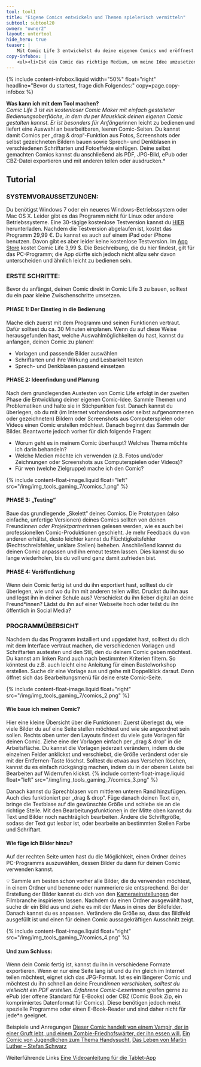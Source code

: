 ```yaml
---
tool: tool1
title: "Eigene Comics entwickeln und Themen spielerisch vermitteln"
subtool: subtool20
owner: "owner2"
layout: untertool
hide_hero: true
teaser: |
    Mit Comic Life 3 entwickelst du deine eigenen Comics und eröffnest Themen so auf eine bunte und erzählerische Art.
copy-infobox: |
    <ul><li>Ist ein Comic das richtige Medium, um meine Idee umzusetzen? Mithilfe aussagekräftiger Bilder und nur weniger Sprechblasen kann es dir gut gelingen, anderen ein Thema oder Problem auf spannende, satirische oder lustige Weise näherzubringen. Allerdings ist es nicht immer einfach, wichtige Infos in wenigen Bildern und Sprechblasen unterzubringen.</li></ul>
---
```

{% include content-infobox.liquid width="50%" float="right" headline="Bevor du startest, frage dich Folgendes:" copy=page.copy-infobox %}

**Was kann ich mit dem Tool machen?**<br>
*Comic Life 3 ist ein kostenloser Comic Maker mit einfach gestalteter Bedienungsoberfläche, in dem du per Mausklick deinen eigenen Comic gestalten kannst. Er ist besonders für Anfänger*innen leicht zu bedienen und liefert eine Auswahl an bearbeitbaren, leeren Comic-Seiten. Du kannst damit Comics per „drag & drop“-Funktion aus Fotos, Screenshots oder selbst gezeichneten Bildern bauen sowie Sprech- und Denkblasen in verschiedenen Schriftarten und Fotoeffekte einfügen. Deine selbst gemachten Comics kannst du anschließend als PDF, JPG-Bild, ePub oder CBZ-Datei exportieren und mit anderen teilen oder ausdrucken.*

## Tutorial
### SYSTEMVORAUSSETZUNGEN:
Du benötigst Windows 7 oder ein neueres Windows-Betriebssystem oder Mac OS X. Leider gibt es das Programm nicht für Linux oder andere Betriebssysteme.
Eine 30-tägige kostenlose Testversion kannst du [HIER](https://www.comiclife.eu/download.html) herunterladen. Nachdem die Testversion abgelaufen ist, kostet das Programm 29,99 €.
Du kannst es auch auf einem iPad oder iPhone benutzen. Davon gibt es aber leider keine kostenlose Testversion. Im [App Store](https://itunes.apple.com/app/comic-life-3/id891378056?ls=1&mt=8) kostet Comic Life 3,99 $.
Die Beschreibung, die du hier findest, gilt für das PC-Programm; die App dürfte sich jedoch nicht allzu sehr davon unterscheiden und ähnlich leicht zu bedienen sein.
### ERSTE SCHRITTE:
Bevor du anfängst, deinen Comic direkt in Comic Life 3 zu bauen, solltest du ein paar kleine Zwischenschritte umsetzen.

#### PHASE 1: Der Einstieg in die Bedienung
Mache dich zuerst mit dem Programm und seinen Funktionen vertraut. Dafür solltest du ca. 30 Minuten einplanen. Wenn du auf diese Weise herausgefunden hast, welche Auswahlmöglichkeiten du hast, kannst du anfangen, deinen Comic zu planen!
* Vorlagen und passende Bilder auswählen
* Schriftarten und ihre Wirkung und Lesbarkeit testen
* Sprech- und Denkblasen passend einsetzen

#### PHASE 2: Ideenfindung und Planung
Nach dem grundlegenden Austesten von Comic Life erfolgt in der zweiten Phase die Entwicklung deiner eigenen Comic-Idee. Sammle Themen und Problematiken und halte sie in Stichpunkten fest. Danach kannst du überlegen, ob du mit (im Internet vorhandenen oder selbst aufgenommenen oder gezeichneten) Bildern oder Screenshots aus Computerspielen oder Videos einen Comic erstellen möchtest. Danach beginnt das Sammeln der Bilder. Beantworte jedoch vorher für dich folgende Fragen:
* Worum geht es in meinem Comic überhaupt? Welches Thema möchte ich darin behandeln?
* Welche Medien möchte ich verwenden (z.B. Fotos und/oder Zeichnungen oder Screenshots aus Computerspielen oder Videos)?
* Für wen (welche Zielgruppe) mache ich den Comic?

{% include content-float-image.liquid float="left" src="/img/img_tools_gaming_7/comics_1.png" %}
#### PHASE 3: „Testing“
Baue das grundlegende „Skelett“ deines Comics. Die Prototypen (also einfache, unfertige Versionen) deines Comics sollten von deinen Freund*innen oder Projektpartner*innen gelesen werden, wie es auch bei professionellen Comic-Produktionen geschieht. Je mehr Feedback du von anderen erhältst, desto leichter kannst du Flüchtigkeitsfehler (Rechtschreibfehler, unklare Stellen) beheben. Anschließend kannst du deinen Comic anpassen und ihn erneut testen lassen. Dies kannst du so lange wiederholen, bis du voll und ganz damit zufrieden bist.

#### PHASE 4: Veröffentlichung
Wenn dein Comic fertig ist und du ihn exportiert hast, solltest du dir überlegen, wie und wo du ihn mit anderen teilen willst. Druckst du ihn aus und legst ihn in deiner Schule aus? Verschickst du ihn lieber digital an deine Freund*innen? Lädst du ihn auf einer Webseite hoch oder teilst du ihn öffentlich in Social Media?

### PROGRAMMÜBERSICHT
Nachdem du das Programm installiert und upgedatet hast, solltest du dich mit dem Interface vertraut machen, die verschiedenen Vorlagen und Schriftarten austesten und den Stil, den du deinem Comic geben möchtest. Du kannst am linken Rand auch nach bestimmten Kriterien filtern. So könntest du z.B. auch leicht eine Anleitung für einen Bastelworkshop erstellen. Suche dir eine Vorlage aus und gehe mit Doppelklick darauf. Dann öffnet sich das Bearbeitungsmenü für deine erste Comic-Seite.

{% include content-float-image.liquid float="right" src="/img/img_tools_gaming_7/comics_2.png" %}
#### Wie baue ich meinen Comic?
Hier eine kleine Übersicht über die Funktionen:
Zuerst überlegst du, wie viele Bilder du auf eine Seite stellen möchtest und wie sie angeordnet sein sollen. Rechts oben unter den Layouts findest du viele gute Vorlagen für deinen Comic. Ziehe eine der Vorlagen einfach per „drag & drop“ in die Arbeitsfläche. Du kannst die Vorlagen jederzeit verändern, indem du die einzelnen Felder anklickst und verschiebst, die Größe veränderst oder sie mit der Entfernen-Taste löschst. Solltest du etwas aus Versehen löschen, kannst du es einfach rückgängig machen, indem du in der oberen Leiste bei Bearbeiten auf Widerrufen klickst.
{% include content-float-image.liquid float="left" src="/img/img_tools_gaming_7/comics_3.png" %}

Danach kannst du Sprechblasen vom mittleren unteren Rand hinzufügen. Auch dies funktioniert per „drag & drop“. Füge danach deinen Text ein, bringe die Textblase auf die gewünschte Größe und schiebe sie an die richtige Stelle. Mit den Bearbeitungsfunktionen in der Mitte oben kannst du Text und Bilder noch nachträglich bearbeiten. Ändere die Schriftgröße, sodass der Text gut lesbar ist, oder bearbeite an bestimmten Stellen Farbe und Schriftart.

#### Wie füge ich Bilder hinzu?
Auf der rechten Seite unten hast du die Möglichkeit, einen Ordner deines PC-Programms auszuwählen, dessen Bilder du dann für deinen Comic verwenden kannst.

💡 Sammle am besten schon vorher alle Bilder, die du verwenden möchtest, in einem Ordner und benenne oder nummeriere sie entsprechend. Bei der Erstellung der Bilder kannst du dich von den [Kameraeinstellungen](https://besmartvideos.wordpress.com/2017/10/27/einstellungsgroessen/) der Filmbranche inspirieren lassen.
Nachdem du einen Ordner ausgewählt hast, suche dir ein Bild aus und ziehe es mit der Maus in eines der Bildfelder. Danach kannst du es anpassen. Verändere die Größe so, dass das Bildfeld ausgefüllt ist und einen für deinen Comic aussagekräftigen Ausschnitt zeigt.

{% include content-float-image.liquid float="right" src="/img/img_tools_gaming_7/comics_4.png" %}
#### Und zum Schluss:
Wenn dein Comic fertig ist, kannst du ihn in verschiedene Formate exportieren. Wenn er nur eine Seite lang ist und du ihn gleich im Internet teilen möchtest, eignet sich das JPG-Format.
Ist es ein längerer Comic und möchtest du ihn schnell an deine Freund*innen verschicken, solltest du vielleicht ein PDF erstellen.
Erfahrene Comic-Leser*innen greifen gerne zu ePub (der offene Standard für E-Books) oder CBZ (Comic Book Zip, ein komprimiertes Datenformat für Comics). Diese benötigen jedoch meist spezielle Programme oder einen E-Book-Reader und sind daher nicht für jede*n geeignet.

<p class="link-list">
    <span class="link-list-headline">Beispiele und Anregungen</span>
    <a class="external-link" href="https://www.radiofuechse.de/neuigkeiten/comic-dicke-luft-der-gruft" target="_blank">Dieser Comic handelt von einem Vampir, der in einer Gruft lebt, und einem Zombie-Friedhofswärter, der ihn essen will.</a>
    <a class="external-link" href="http://w5-harburg.abc-huell.de/2014/05/27/fotostory-handysucht/" target="_blank">Ein Comic von Jugendlichen zum Thema Handysucht.</a>
    <a class="external-link" href="https://read.bookcreator.com/Syvwg2qzixPxQZzF9LyB7Bu8NsG2/7EFE8CDC-A0B7-4A29-AC82-141CC1E79C9A" target="_blank">Das Leben von Martin Luther – Stefan Schwarz</a>
</p>

<p class="link-list">
    <span class="link-list-headline">Weiterführende Links</span>
    <a class="external-link" href="https://www.youtube.com/watch?v=jBuzJz1pIPs" target="_blank">Eine Videoanleitung für die Tablet-App</a>
</p>

